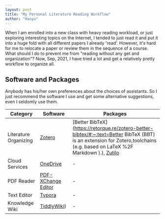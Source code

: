 ```yaml
---
layout: post
title: "My Personal Literature Reading Workflow"
author: "Haoyu"
---
```




When I am enrolled into a new class with heavy reading workload, or just exploring interesting topics on the Internet, I tended to just read it and put it into a huge fold with all different papers I already 'read'. However, it's hard for me to relocate a paper or review them in the sequence of a course. What should I do to prevent me from "reading without any get and organization"? Now, Sep, 2021, I have tried a lot and get a relatively pretty workflow to organize all.

## Software and Packages                             

Anybody has his/her own preferences about the choices of assistants. So I just recommend the software I use and get some alternative suggestions, even I seldomly use them.



| Category              | Software                                                     | Packages                                                     |
| --------------------- | ------------------------------------------------------------ | ------------------------------------------------------------ |
| Literature Organizing | [Zotero](https://www.zotero.org/)                            | [Better BibTeX](https://retorque.re/zotero-better-bibtex/#:~:text=Better BibTeX (BBT) is an extension for Zotero,toolchains (e.g. based on LaTeX %2F Markdown ).), [Zutilo](https://github.com/wshanks/Zutilo) |
| Cloud Services        | [OneDrive](https://www.microsoft.com/en-us/microsoft-365/onedrive/online-cloud-storage) | -                                                            |
| PDF Reader            | [PDF-XChange Editor](https://pdf-xchange.eu/pdf-xchange-editor/index.htm) | -                                                            |
| Text Editor           | [Typora](https://typora.io/)                                 | -                                                            |
| Knowledge Wiki        | [TiddlyWiki](https://tiddlywiki.com/))                       | -                                                            |


